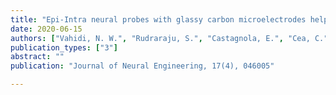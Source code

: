 ```yaml
---
title: "Epi-Intra neural probes with glassy carbon microelectrodes help elucidate neural coding and stimulus encoding in 3D volume of tissue"
date: 2020-06-15
authors: ["Vahidi, N. W.", "Rudraraju, S.", "Castagnola, E.", "Cea, C.", "Nimbalkar, S.", "Hanna, R.", "Arvizu, R.", "Dayeh, S. A.", "Gentner, T. Q.", "& Kassegne, S."]
publication_types: ["3"]
abstract: ""
publication: "Journal of Neural Engineering, 17(4), 046005"

---
```

